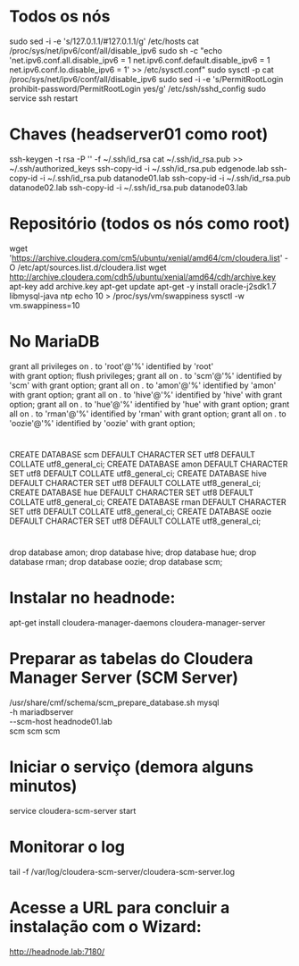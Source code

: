 # Todos os nós
sudo sed -i -e 's/127.0.1.1/#127.0.1.1/g' /etc/hosts
cat /proc/sys/net/ipv6/conf/all/disable_ipv6
sudo sh -c "echo 'net.ipv6.conf.all.disable_ipv6 = 1
net.ipv6.conf.default.disable_ipv6 = 1
net.ipv6.conf.lo.disable_ipv6 = 1' >> /etc/sysctl.conf"
sudo sysctl -p
cat /proc/sys/net/ipv6/conf/all/disable_ipv6
sudo sed -i -e 's/PermitRootLogin prohibit-password/PermitRootLogin yes/g' /etc/ssh/sshd_config
sudo service ssh restart
# Chaves (headserver01 como root)
ssh-keygen -t rsa -P '' -f ~/.ssh/id_rsa
cat ~/.ssh/id_rsa.pub >> ~/.ssh/authorized_keys
ssh-copy-id -i ~/.ssh/id_rsa.pub edgenode.lab
ssh-copy-id -i ~/.ssh/id_rsa.pub datanode01.lab
ssh-copy-id -i ~/.ssh/id_rsa.pub datanode02.lab
ssh-copy-id -i ~/.ssh/id_rsa.pub datanode03.lab

# Repositório (todos os nós como root)
wget 'https://archive.cloudera.com/cm5/ubuntu/xenial/amd64/cm/cloudera.list' -O /etc/apt/sources.list.d/cloudera.list
wget http://archive.cloudera.com/cdh5/ubuntu/xenial/amd64/cdh/archive.key
apt-key add archive.key
apt-get update
apt-get -y install oracle-j2sdk1.7 libmysql-java ntp
echo 10 > /proc/sys/vm/swappiness
sysctl -w vm.swappiness=10

# No MariaDB
grant all privileges on *.* to 'root'@'%'
    identified by 'root'  
    with grant option;
flush privileges;
grant all on *.* to 'scm'@'%' identified by 'scm' with grant option;
grant all on *.* to 'amon'@'%' identified by 'amon' with grant option;
grant all on *.* to 'hive'@'%' identified by 'hive' with grant option;
grant all on *.* to 'hue'@'%' identified by 'hue' with grant option;
grant all on *.* to 'rman'@'%' identified by 'rman' with grant option;
grant all on *.* to 'oozie'@'%' identified by 'oozie' with grant option;
#
CREATE DATABASE scm DEFAULT CHARACTER SET utf8 DEFAULT COLLATE utf8_general_ci;
CREATE DATABASE amon DEFAULT CHARACTER SET utf8 DEFAULT COLLATE utf8_general_ci;
CREATE DATABASE hive DEFAULT CHARACTER SET utf8 DEFAULT COLLATE utf8_general_ci;
CREATE DATABASE hue DEFAULT CHARACTER SET utf8 DEFAULT COLLATE utf8_general_ci;
CREATE DATABASE rman DEFAULT CHARACTER SET utf8 DEFAULT COLLATE utf8_general_ci;
CREATE DATABASE oozie DEFAULT CHARACTER SET utf8 DEFAULT COLLATE utf8_general_ci;

# 
drop database amon;
drop database hive;
drop database hue;
drop database rman;
drop database oozie;
drop database scm;

# Instalar no headnode:
apt-get install cloudera-manager-daemons cloudera-manager-server
# Preparar as tabelas do Cloudera Manager Server (SCM Server)
/usr/share/cmf/schema/scm_prepare_database.sh mysql \
  -h mariadbserver \
  --scm-host headnode01.lab \
  scm scm scm
# Iniciar o serviço (demora alguns minutos)
service cloudera-scm-server start
# Monitorar o log
tail -f /var/log/cloudera-scm-server/cloudera-scm-server.log
# Acesse a URL para concluir a instalação com o Wizard:
http://headnode.lab:7180/
